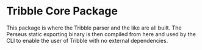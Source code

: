 # Tribble Core Package

This package is where the Tribble parser and the like are all built. The Perseus static exporting binary is then compiled from here and used by the CLI to enable the user of Tribble with no external dependencies.
